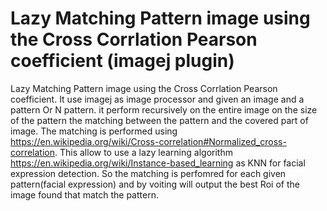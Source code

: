 # Lazy Matching Pattern image using the Cross Corrlation Pearson coefficient (imagej plugin)

Lazy Matching Pattern image using the Cross Corrlation Pearson coefficient.
It use imagej as image processor and given an image and a pattern Or N pattern. it perform recursively on the entire image on the size of the pattern the matching between the pattern and the covered part of image. The matching is performed using https://en.wikipedia.org/wiki/Cross-correlation#Normalized_cross-correlation. This allow to use a lazy learning algorithm https://en.wikipedia.org/wiki/Instance-based_learning as KNN for facial expression detection. So the matching is perfomred for each given pattern(facial expression) and by voiting will output the best Roi of the image found that match the pattern.
